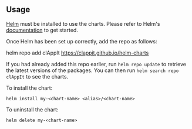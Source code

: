 ## Usage

[Helm](https://helm.sh) must be installed to use the charts.  Please refer to
Helm's [documentation](https://helm.sh/docs) to get started.

Once Helm has been set up correctly, add the repo as follows:

  helm repo add clAppIt https://clappit.github.io/helm-charts

If you had already added this repo earlier, run `helm repo update` to retrieve
the latest versions of the packages.  You can then run `helm search repo
clAppIt` to see the charts.

To install the <chart-name> chart:

    helm install my-<chart-name> <alias>/<chart-name>

To uninstall the chart:

    helm delete my-<chart-name>